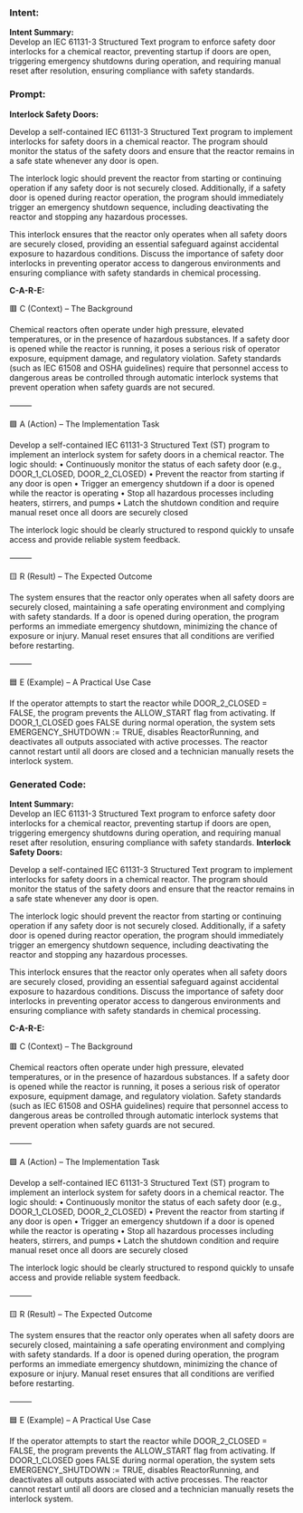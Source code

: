 ### Intent:
**Intent Summary:**  
Develop an IEC 61131-3 Structured Text program to enforce safety door interlocks for a chemical reactor, preventing startup if doors are open, triggering emergency shutdowns during operation, and requiring manual reset after resolution, ensuring compliance with safety standards.

### Prompt:
**Interlock Safety Doors:**

Develop a self-contained IEC 61131-3 Structured Text program to implement interlocks for safety doors in a chemical reactor. The program should monitor the status of the safety doors and ensure that the reactor remains in a safe state whenever any door is open.

The interlock logic should prevent the reactor from starting or continuing operation if any safety door is not securely closed. Additionally, if a safety door is opened during reactor operation, the program should immediately trigger an emergency shutdown sequence, including deactivating the reactor and stopping any hazardous processes.

This interlock ensures that the reactor only operates when all safety doors are securely closed, providing an essential safeguard against accidental exposure to hazardous conditions. Discuss the importance of safety door interlocks in preventing operator access to dangerous environments and ensuring compliance with safety standards in chemical processing.

**C-A-R-E:**

🟥 C (Context) – The Background

Chemical reactors often operate under high pressure, elevated temperatures, or in the presence of hazardous substances. If a safety door is opened while the reactor is running, it poses a serious risk of operator exposure, equipment damage, and regulatory violation. Safety standards (such as IEC 61508 and OSHA guidelines) require that personnel access to dangerous areas be controlled through automatic interlock systems that prevent operation when safety guards are not secured.

⸻

🟩 A (Action) – The Implementation Task

Develop a self-contained IEC 61131-3 Structured Text (ST) program to implement an interlock system for safety doors in a chemical reactor. The logic should:
	•	Continuously monitor the status of each safety door (e.g., DOOR_1_CLOSED, DOOR_2_CLOSED)
	•	Prevent the reactor from starting if any door is open
	•	Trigger an emergency shutdown if a door is opened while the reactor is operating
	•	Stop all hazardous processes including heaters, stirrers, and pumps
	•	Latch the shutdown condition and require manual reset once all doors are securely closed

The interlock logic should be clearly structured to respond quickly to unsafe access and provide reliable system feedback.

⸻

🟨 R (Result) – The Expected Outcome

The system ensures that the reactor only operates when all safety doors are securely closed, maintaining a safe operating environment and complying with safety standards. If a door is opened during operation, the program performs an immediate emergency shutdown, minimizing the chance of exposure or injury. Manual reset ensures that all conditions are verified before restarting.

⸻

🟦 E (Example) – A Practical Use Case

If the operator attempts to start the reactor while DOOR_2_CLOSED = FALSE, the program prevents the ALLOW_START flag from activating. If DOOR_1_CLOSED goes FALSE during normal operation, the system sets EMERGENCY_SHUTDOWN := TRUE, disables ReactorRunning, and deactivates all outputs associated with active processes. The reactor cannot restart until all doors are closed and a technician manually resets the interlock system.

### Generated Code:
**Intent Summary:**  
Develop an IEC 61131-3 Structured Text program to enforce safety door interlocks for a chemical reactor, preventing startup if doors are open, triggering emergency shutdowns during operation, and requiring manual reset after resolution, ensuring compliance with safety standards.
**Interlock Safety Doors:**

Develop a self-contained IEC 61131-3 Structured Text program to implement interlocks for safety doors in a chemical reactor. The program should monitor the status of the safety doors and ensure that the reactor remains in a safe state whenever any door is open.

The interlock logic should prevent the reactor from starting or continuing operation if any safety door is not securely closed. Additionally, if a safety door is opened during reactor operation, the program should immediately trigger an emergency shutdown sequence, including deactivating the reactor and stopping any hazardous processes.

This interlock ensures that the reactor only operates when all safety doors are securely closed, providing an essential safeguard against accidental exposure to hazardous conditions. Discuss the importance of safety door interlocks in preventing operator access to dangerous environments and ensuring compliance with safety standards in chemical processing.

**C-A-R-E:**

🟥 C (Context) – The Background

Chemical reactors often operate under high pressure, elevated temperatures, or in the presence of hazardous substances. If a safety door is opened while the reactor is running, it poses a serious risk of operator exposure, equipment damage, and regulatory violation. Safety standards (such as IEC 61508 and OSHA guidelines) require that personnel access to dangerous areas be controlled through automatic interlock systems that prevent operation when safety guards are not secured.

⸻

🟩 A (Action) – The Implementation Task

Develop a self-contained IEC 61131-3 Structured Text (ST) program to implement an interlock system for safety doors in a chemical reactor. The logic should:
	•	Continuously monitor the status of each safety door (e.g., DOOR_1_CLOSED, DOOR_2_CLOSED)
	•	Prevent the reactor from starting if any door is open
	•	Trigger an emergency shutdown if a door is opened while the reactor is operating
	•	Stop all hazardous processes including heaters, stirrers, and pumps
	•	Latch the shutdown condition and require manual reset once all doors are securely closed

The interlock logic should be clearly structured to respond quickly to unsafe access and provide reliable system feedback.

⸻

🟨 R (Result) – The Expected Outcome

The system ensures that the reactor only operates when all safety doors are securely closed, maintaining a safe operating environment and complying with safety standards. If a door is opened during operation, the program performs an immediate emergency shutdown, minimizing the chance of exposure or injury. Manual reset ensures that all conditions are verified before restarting.

⸻

🟦 E (Example) – A Practical Use Case

If the operator attempts to start the reactor while DOOR_2_CLOSED = FALSE, the program prevents the ALLOW_START flag from activating. If DOOR_1_CLOSED goes FALSE during normal operation, the system sets EMERGENCY_SHUTDOWN := TRUE, disables ReactorRunning, and deactivates all outputs associated with active processes. The reactor cannot restart until all doors are closed and a technician manually resets the interlock system.
